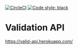 [![CircleCI](https://circleci.com/gh/Anastasiya-Taranova/validation-api.svg?style=svg)](https://app.circleci.com/pipelines/github/Anastasiya-Taranova/validation-api)
[![Code style: black](https://img.shields.io/badge/code%20style-black-000000.svg)](https://github.com/psf/black)
# Validation API

https://valid-api.herokuapp.com/
